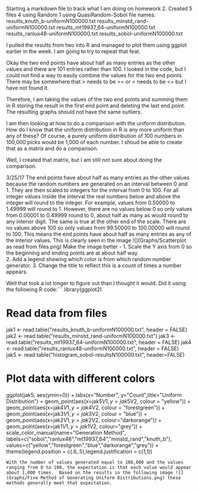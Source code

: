 Starting a markdown file to track what I am doing on homework 2.
Created 5 files
4 using Random 
1 using QuasiRandom-Sobol
file names:
	results_knuth_b-uniformN100000.txt
    results_minstd_rand-uniformN100000.txt
    results_mt19937_64-uniformN100000.txt
    results_ranlux48-uniformN100000.txt
    results_sobol-uniformN100000.txt

I pulled the results from two into R and managed to plot them using ggplot earlier in the week.  I am going to try to repeat that feat.

Okay the two end points have about half as many entries as the other values and there are 101 entries rather than 100.  I looked in the code, but I could not find a way to easily combine the values for the two end points.  There may be somewhere that > needs to be >= or < needs to be <= but I have not found it.

Therefore, I am taking the values of the two end points and summing them in R storing the result in the first end point and deleting the last end point.  The resulting graphs should not have the same outliers.

I am then looking at how to do a comparison with the uniform distribution.  How do I know that the uniform distribution in R is any more uniform than any of these?  Of course, a purely uniform distribution of 100 numbers in 100,000 picks would be 1,000 of each number.  I shoud be able to create that as a matrix and do a comparison.

Well, I created that matrix, but I am still not sure about doing the comparison.

3/25/17
The end points have about half as many entries as the other values because the random numbers are generated on an interval between 0 and 1.  They are then scaled to integers for the interval from 0 to 100.  For all integer values inside the interval the real numbers below and above the integer will round to the integer.  For example, values from 0.50000 to 1.49999 will round to 1.  However, there are no values below 0 so only values from 0.00001 to 0.49999 round to 0, about half as many as would round to any interior digit.  The same is true at the other end of the scale.  There are no values above 100 so only values from 99.50000 to 100.00000 will round to 100.  This means the end points have about half as many entries as any of the interior values.  This is clearly seen in the image ![](Graphs/Scatterplot as read from files.png)
Make the image better - 
	1. Scale the Y axis from 0 so the beginning and ending points are at about half way.  
	2. Add a legend showing which color is from which random number generator.
	3. Change the title to reflect this is a count of times a number appears.

Well that took a lot longer to figure out than I thought it would.  Did it using the following R code:```
library(ggplot2)
# Read data from files
jak1 <- read.table("results_knuth_b-uniformN100000.txt", header = FALSE)
jak2 <- read.table("results_minstd_rand-uniformN100000.txt")
jak3 <- read.table("results_mt19937_64-uniformN100000.txt", header = FALSE)
jak4 <- read.table("results_ranlux48-uniformN100000.txt", header = FALSE)  
jak5 <- read.table("histogram_sobol-resultsN100000.txt", header=FALSE)
# Plot data with different colors
ggplot(jak5, aes(ymin=0)) + labs(x="Number", y="Count",title="Uniform Distribution") +
  geom_point(aes(x=jak5$V1, y=jak5$V2, colour = "yellow")) +
  geom_point(aes(x=jak4$V1, y=jak4$V2, colour = "forestgreen")) +
  geom_point(aes(x=jak3$V1, y=jak3$V2, colour = "blue")) +
  geom_point(aes(x=jak2$V1, y=jak2$V2, colour="darkorange")) + 
  geom_point(aes(x=jak1$V1,y=jak1$V2, colour="grey")) +
scale_color_manual(name="Generation Method", 
                   labels=c("sobol","ranlux48","mt19937_64","minstd_rand","knuth_b"), 
                   values=c("yellow","forestgreen","blue","darkorange","grey")) +
  theme(legend.position = c(.6,.5),legend.justification = c(1,1))
```
With the number of values generated equal to 100,000 and the values ranging from 0 to 100, the expectation is that each value would appear about 1,000 times.  Based on the results in the following image ![](Graphs/Five Method of Generating Uniform Distributions.png) these methods generally meet that expectation.


